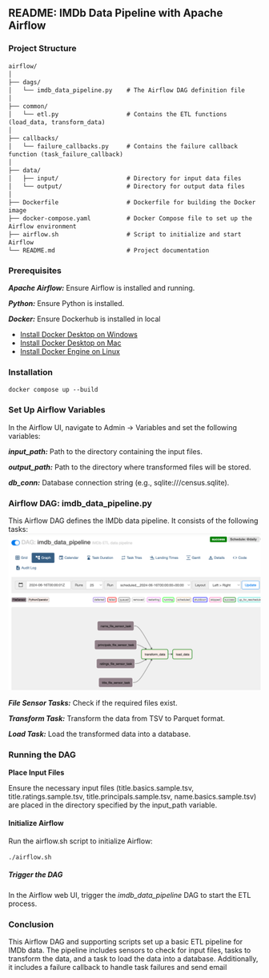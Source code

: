 ## README: IMDb Data Pipeline with Apache Airflow

### Project Structure
```
airflow/
│
├── dags/
│   └── imdb_data_pipeline.py    # The Airflow DAG definition file
│
├── common/
│   └── etl.py                   # Contains the ETL functions (load_data, transform_data)
│
├── callbacks/
│   └── failure_callbacks.py     # Contains the failure callback function (task_failure_callback)
│
├── data/
│   ├── input/                   # Directory for input data files
│   └── output/                  # Directory for output data files
│
├── Dockerfile                   # Dockerfile for building the Docker image
├── docker-compose.yaml          # Docker Compose file to set up the Airflow environment
├── airflow.sh                   # Script to initialize and start Airflow
└── README.md                    # Project documentation
```
### Prerequisites
***Apache Airflow:*** Ensure Airflow is installed and running.

***Python:*** Ensure Python is installed.

***Docker:*** Ensure Dockerhub is installed in local
    
* [Install Docker Desktop on Windows](https://docs.docker.com/desktop/install/windows-install/)
* [Install Docker Desktop on Mac](https://docs.docker.com/desktop/install/mac-install/)
* [Install Docker Engine on Linux](https://docs.docker.com/desktop/install/linux-install/)


### Installation
```commandline
docker compose up --build
```
### Set Up Airflow Variables

In the Airflow UI, navigate to Admin -> Variables and set the following variables:

***input_path:*** Path to the directory containing the input files.

***output_path:*** Path to the directory where transformed files will be stored.

***db_conn:*** Database connection string (e.g., sqlite:///census.sqlite).


### Airflow DAG: imdb_data_pipeline.py

This Airflow DAG defines the IMDb data pipeline. It consists of the following tasks:
![img.png](img.png)

***File Sensor Tasks:*** Check if the required files exist.

***Transform Task:*** Transform the data from TSV to Parquet format.

***Load Task:*** Load the transformed data into a database.


### Running the DAG

**Place Input Files**

Ensure the necessary input files (title.basics.sample.tsv, title.ratings.sample.tsv, title.principals.sample.tsv, name.basics.sample.tsv) are placed in the directory specified by the input_path variable.

#### Initialize Airflow

Run the airflow.sh script to initialize Airflow:

`./airflow.sh`

##### Trigger the DAG

In the Airflow web UI, trigger the *imdb_data_pipeline* DAG to start the ETL process.

### Conclusion

This Airflow DAG and supporting scripts set up a basic ETL pipeline for IMDb data. The pipeline includes sensors to check for input files, tasks to transform the data, and a task to load the data into a database. Additionally, it includes a failure callback to handle task failures and send email 
